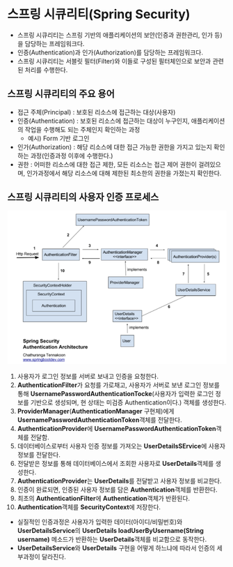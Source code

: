 # 스프링 시큐리티(Spring Security)
- 스프링 시큐리티는 스프링 기반의 애플리케이션의 보안(인증과 권한관리, 인가 등)을 담당하는 프레임워크다.
- 인증(Authentication)과 인가(Authorization)를  담당하는 프레임워크다.
- 스프링 시큐리티는 서블릿 필터(Filter)와 이들로 구성된 필터체인으로 보안과 관련된 처리를 수행한다.

## 스프링 시큐리티의 주요 용어
- 접근 주체(Principal) : 보호된 리소스에 접근하는 대상(사용자)
- 인증(Authentication) : 보호된 리소스에 접근하는 대상이 누구인지, 애플리케이션의 작업을 수행해도 되는 주체인지 확인하는 과정
  - 예시) Form 기반 로그인
- 인가(Authorization) : 해당 리소스에 대한 접근 가능한 권한을 가지고 있는지 확인하는 과정(인증과정 이후에 수행한다.)
- 권한 : 어떠한 리소스에 대한 접근 제한, 모든 리소스는 접근 제어 권한이 걸려있으며, 인가과정에서 해당 리소스에 대해 제한된 최소한의 권한을 가졌는지 확인한다.

## 스프링 시큐리티의 사용자 인증 프로세스
<kbd>![alt for문의 실행흐름](springsecurity-flow.PNG)</kbd>
1. 사용자가 로그인 정보를 서버로 보내고 인증을 요청한다.
2. **AuthenticationFilter**가 요청를 가로채고, 사용자가 서버로 보낸 로그인 정보를 통해 **UsernamePasswordAuthenticationTocke**(사용자가 입력한 로그인 정보를 기반으로 생성되며, 현 상태는 미검증 Authentication이다.) 객체를 생성한다.
3. **ProviderManager**(**AuthenticationManager** 구현체)에게 **UsernamePasswordAuthenticationToken**객체를 전달한다.
4. **AuthenticationProvider**에 **UsernamePasswordAuthenticationToken**객체를 전달함.
5. 데이터베이스로부터 사용자 인증 정보를 가져오는 **UserDetailsSErvice**에 사용자 정보를 전달한다.
6. 전달받은 정보를 통해 데이터베이스에서 조회한 사용자로 **UserDetails**객체를 생성한다.
7. **AuthenticationProvider**는 **UserDetails**를 전달받고 사용자 정보를 비교한다.
8. 인증이 완료되면, 인증된 사용자 정보를 담은 **Authentication**객체를 반환한다.
9. 최초의 **AuthenticationFilter**에 **Authentication**객체가 반환된다.
10. **Authentication**객체를 **SecurityContext**에 저장한다.
- 실질적인 인증과정은 사용자가 입력한 데이터(아이디/비밀번호)와 **UserDetailsService**의 **UserDetails loadUserByUsername(String username)** 메소드가 반환하는 **UserDetails**객체를 비교함으로 동작한다.
- **UserDetailsService**와 **UserDetails** 구현을 어떻게 하느냐에 따라서 인증의 세부과정이 달라진다.
